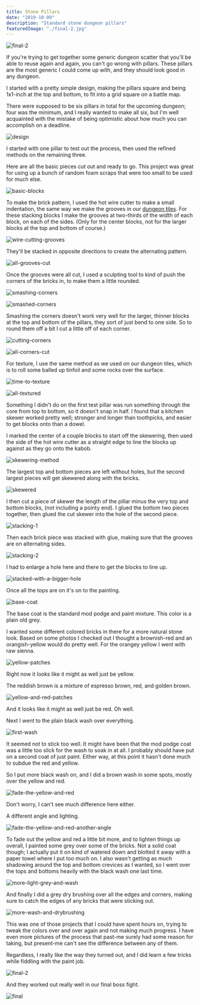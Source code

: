 ```yaml
---
title: Stone Pillars
date: "2019-10-09"
description: "Standard stone dungeon pillars"
featuredImage: "./final-2.jpg"
---
```


![final-2](final-2.jpg)

If you're trying to get together some generic dungeon scatter that you'll be able to reuse again and again, you can't go wrong with pillars. These pillars are the most generic I could come up with, and they should look good in any dungeon.

I started with a pretty simple design, making the pillars square and being 1x1-inch at the top and bottom, to fit into a grid square on a battle map.

There were supposed to be six pillars in total for the upcoming dungeon; four was the minimum, and I really wanted to make all six, but I'm well acquainted with the mistake of being optimistic about how much you can accomplish on a deadline.

![design](design.jpg)

I started with one pillar to test out the process, then used the refined methods on the remaining three.

Here are all the basic pieces cut out and ready to go. This project was great for using up a bunch of random foam scraps that were too small to be used for much else.

![basic-blocks](basic-blocks.jpg)

To make the brick pattern, I used the hot wire cutter to make a small indentation, the same way we make the grooves in our [dungeon tiles](../making-a-dungeon-tile). For these stacking blocks I make the grooves at two-thirds of the width of each block, on each of the sides. (Only for the center blocks, not for the larger blocks at the top and bottom of course.)

![wire-cutting-grooves](wire-cutting-grooves.jpg)

They'll be stacked in opposite directions to create the alternating pattern.

![all-grooves-cut](all-grooves-cut.jpg)

Once the grooves were all cut, I used a sculpting tool to kind of push the corners of the bricks in, to make them a little rounded.

![smashing-corners](smashing-corners.jpg)

![smashed-corners](smashed-corners.jpg)

Smashing the corners doesn't work very well for the larger, thinner blocks at the top and bottom of the pillars, they sort of just bend to one side. So to round them off a bit I cut a little off of each corner.

![cutting-corners](cutting-corners.jpg)

![all-corners-cut](all-corners-cut.jpg)

For texture, I use the same method as we used on our dungeon tiles, which is to roll some balled up tinfoil and some rocks over the surface.

![time-to-texture](time-to-texture.jpg)

![all-textured](all-textured.jpg)

Something I didn't do on the first test pillar was run something through the core from top to bottom, so it doesn't snap in half. I found that a kitchen skewer worked pretty well; stronger and longer than toothpicks, and easier to get blocks onto than a dowel.

I marked the center of a couple blocks to start off the skewering, then used the side of the hot wire cutter as a straight edge to line the blocks up against as they go onto the kabob.

![skewering-method](skewering-method.jpg)

The largest top and bottom pieces are left without holes, but the second largest pieces will get skewered along with the bricks.

![skewered](skewered.jpg)

I then cut a piece of skewer the length of the pillar minus the very top and bottom blocks, (not including a pointy end). I glued the bottom two pieces together, then glued the cut skewer into the hole of the second piece.

![stacking-1](stacking-1.jpg)

Then each brick piece was stacked with glue, making sure that the grooves are on alternating sides.

![stacking-2](stacking-2.jpg)

I had to enlarge a hole here and there to get the blocks to line up.

![stacked-with-a-bigger-hole](stacked-with-a-bigger-hole.jpg)

Once all the tops are on it's on to the painting.

![base-coat](base-coat.jpg)

The base coat is the standard mod podge and paint mixture. This color is a plain old grey.

I wanted some different colored bricks in there for a more natural stone look. Based on some photos I checked out I thought a brownish-red and an orangish-yellow would do pretty well. For the orangey yellow I went with raw sienna.

![yellow-patches](yellow-patches.jpg)

Right now it looks like it might as well just be yellow.

The reddish brown is a mixture of espresso brown, red, and golden brown.

![yellow-and-red-patches](yellow-and-red-patches.jpg)

And it looks like it might as well just be red. Oh well.

Next I went to the plain black wash over everything.

![first-wash](first-wash.jpg)

It seemed not to stick too well. It might have been that the mod podge coat was a little too slick for the wash to soak in at all. I probably should have put on a second coat of just paint. Either way, at this point it hasn't done much to subdue the red and yellow.

So I put more black wash on, and I did a brown wash in some spots, mostly over the yellow and red.

![fade-the-yellow-and-red](fade-the-yellow-and-red.jpg)

Don't worry, I can't see much difference here either.

A different angle and lighting.

![fade-the-yellow-and-red-another-angle](fade-the-yellow-and-red-another-angle.jpg)

To fade out the yellow and red a little bit more, and to lighten things up overall, I painted some grey over some of the bricks. Not a solid coat though; I actually put it on kind of watered down and blotted it away with a paper towel where I put too much on. I also wasn't getting as much shadowing around the top and bottom crevices as I wanted, so I went over the tops and bottoms heavily with the black wash one last time.

![more-light-grey-and-wash](more-light-grey-and-wash.jpg)

And finally I did a grey dry brushing over all the edges and corners, making sure to catch the edges of any bricks that were sticking out.

![more-wash-and-drybrushing](more-wash-and-drybrushing.jpg)

This was one of those projects that I could have spent hours on, trying to tweak the colors over and over again and not making much progress. I have even more pictures of the process that past-me surely had some reason for taking, but present-me can't see the difference between any of them.

Regardless, I really like the way they turned out, and I did learn a few tricks while fiddling with the paint job.

![final-2](final-2.jpg)

And they worked out really well in our final boss fight.

![final](final.jpg)
